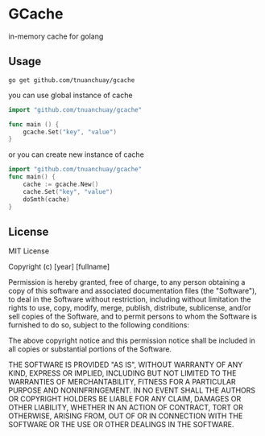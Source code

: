 # GCache
in-memory cache for golang

## Usage
```shell
go get github.com/tnuanchuay/gcache
```

you can use global instance of cache
```go
import "github.com/tnuanchuay/gcache"

func main () {
	gcache.Set("key", "value")
}
```

or you can create new instance of cache
```go
import "github.com/tnuanchuay/gcache"
func main() {
	cache := gcache.New()
	cache.Set("key", "value")
	doSmth(cache)
}
```

## License
MIT License

Copyright (c) [year] [fullname]

Permission is hereby granted, free of charge, to any person obtaining a copy
of this software and associated documentation files (the "Software"), to deal
in the Software without restriction, including without limitation the rights
to use, copy, modify, merge, publish, distribute, sublicense, and/or sell
copies of the Software, and to permit persons to whom the Software is
furnished to do so, subject to the following conditions:

The above copyright notice and this permission notice shall be included in all
copies or substantial portions of the Software.

THE SOFTWARE IS PROVIDED "AS IS", WITHOUT WARRANTY OF ANY KIND, EXPRESS OR
IMPLIED, INCLUDING BUT NOT LIMITED TO THE WARRANTIES OF MERCHANTABILITY,
FITNESS FOR A PARTICULAR PURPOSE AND NONINFRINGEMENT. IN NO EVENT SHALL THE
AUTHORS OR COPYRIGHT HOLDERS BE LIABLE FOR ANY CLAIM, DAMAGES OR OTHER
LIABILITY, WHETHER IN AN ACTION OF CONTRACT, TORT OR OTHERWISE, ARISING FROM,
OUT OF OR IN CONNECTION WITH THE SOFTWARE OR THE USE OR OTHER DEALINGS IN THE
SOFTWARE.